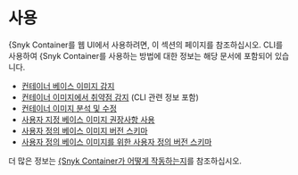 #  사용

{Snyk Container를 웹 UI에서 사용하려면, 이 섹션의 페이지를 참조하십시오. CLI를 사용하여 {Snyk Container를 사용하는 방법에 대한 정보는 해당 문서에 포함되어 있습니다.

- [컨테이너 베이스 이미지 감지](detect-the-container-base-image.md)
- [컨테이너 이미지에서 취약점 감지](detect-application-vulnerabilities-in-container-images.md) (CLI 관련 정보 포함)
- [컨테이너 이미지 분석 및 수정](analyze-and-fix-container-images.md)
- [사용자 지정 베이스 이미지 권장사항 사용](use-custom-base-image-recommendations/)
- [사용자 정의 베이스 이미지 버전 스키마](use-custom-base-image-recommendations/versioning-schema-for-custom-base-images.md)
- [사용자 정의 베이스 이미지를 위한 사용자 정의 버전 스키마](use-custom-base-image-recommendations/custom-versioning-schema-for-custom-base-images.md)

더 많은 정보는 [{Snyk Container가 어떻게 작동하는지](../../../scan-with-snyk/snyk-container/how-snyk-container-works/)를 참조하십시오.